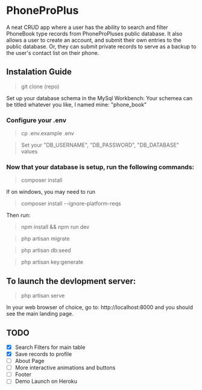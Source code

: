 # PhoneProPlus
A neat CRUD app where a user has the ability to search and filter PhoneBook type records from PhoneProPluses public database. It also allows a user to create an account, and submit their own entries to the public database. Or, they can submit private records to serve as a backup to the user's contact list on their phone.

## Instalation Guide

> git clone (repo)

Set up your database schema in the MySql Workbench:
Your schemea can be titled whatever you like, I named mine: "phone_book"

### Configure your .env
> cp .env.example .env

> Set your "DB_USERNAME", "DB_PASSWORD", "DB_DATABASE" values

### Now that your database is setup, run the following commands:
>composer install

If on windows, you may need to run 
>composer install --ignore-platform-reqs

Then run:

> npm install && npm run dev

> php artisan migrate

> php artisan db:seed

> php artisan key:generate

## To launch the devlopment server:

>php artisan serve

In your web browser of choice, go to: http://localhost:8000 and you should see the main landing page.

## TODO 
- [x] Search Filters for main table
- [x] Save records to profile
- [ ] About Page
- [ ] More interactive animations and buttons
- [ ] Footer
- [ ] Demo Launch on Heroku
